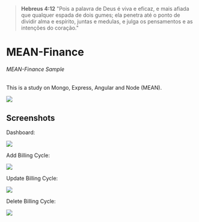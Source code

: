 ﻿> **Hebreus 4:12** "Pois a palavra de Deus é viva e eficaz, e mais afiada que qualquer espada de dois gumes; ela penetra até o ponto de dividir alma e espírito, juntas e medulas, e julga os pensamentos e as intenções do coração."

# MEAN-Finance
###### MEAN-Finance Sample

This is a study on Mongo, Express, Angular and Node (MEAN).

![](https://udemy-images.udemy.com/course/240x135/1013310_91c6_5.jpg)

## Screenshots

Dashboard:

![](http://insidecode.com.br/apps/FinanceAPP/dashboard.png)


Add Billing Cycle:

![](http://insidecode.com.br/apps/FinanceAPP/adicionar_ciclo_pagamentos.png)


Update Billing Cycle:

![](http://insidecode.com.br/apps/FinanceAPP/alterar_ciclo_pagamentos.png)


Delete Billing Cycle:

![](http://insidecode.com.br/apps/FinanceAPP/deletar_ciclo_pagamentos.png)


